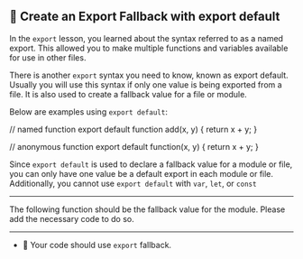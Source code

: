 🚀 Create an Export Fallback with export default
------------------------------------------------

In the `export` lesson, you learned about the syntax referred to as a named export. This allowed you to make multiple functions and variables available for use in other files.

There is another `export` syntax you need to know, known as export default. Usually you will use this syntax if only one value is being exported from a file. It is also used to create a fallback value for a file or module.

Below are examples using `export default`:

// named function
export default function add(x, y) {
  return x + y;
}

// anonymous function
export default function(x, y) {
  return x + y;
}

Since `export default` is used to declare a fallback value for a module or file, you can only have one value be a default export in each module or file. Additionally, you cannot use `export default` with `var`, `let`, or `const`

* * *

The following function should be the fallback value for the module. Please add the necessary code to do so.

* * *

*   🧪 Your code should use `export` fallback.